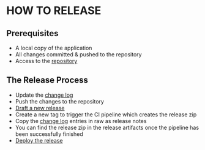 # HOW TO RELEASE

## Prerequisites

- A local copy of the application
- All changes committed & pushed to the repository
- Access to the [repository](https://github.com/Neluxx/cli-symfony.git)

## The Release Process

- Update the [change log](../CHANGELOG.md)
- Push the changes to the repository
- [Draft a new release](https://github.com/Neluxx/cli-symfony/releases/new)
- Create a new tag to trigger the CI pipeline which creates the release zip
- Copy the [change log](../CHANGELOG.md) entries in raw as release notes
- You can find the release zip in the release artifacts once the pipeline has been successfully finished
- [Deploy the release](Deployment.md)
